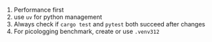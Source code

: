 1. Performance first
2. use `uv` for python management
3. Always check if `cargo test` and `pytest` both succeed after changes
4. For picologging benchmark, create or use `.venv312`
